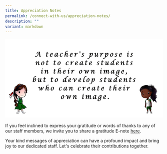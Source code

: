 ```yaml
---
title: Appreciation Notes
permalink: /connect-with-us/appreciation-notes/
description: ""
variant: markdown
---
```

<img src="/images/Connect_with_us/Appreciation_note/appreciation_note_mas.png">

If you feel inclined to express your gratitude or words of thanks to any of our staff members, we invite you to share a gratitude E-note <a href="https://form.gov.sg/644b493aee16a900127eaa28" target="_blank" rel="noopener">here</a>.

Your kind messages of appreciation can have a profound impact and bring joy to our dedicated staff. Let's celebrate their contributions together.